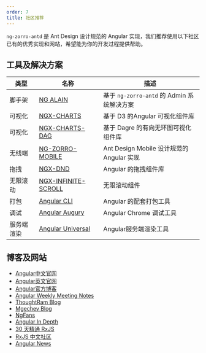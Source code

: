 ```yaml
---
order: 7
title: 社区推荐
---
```


`ng-zorro-antd` 是 Ant Design 设计规范的 Angular 实现，我们推荐使用以下社区已有的优秀实现和网站，希望能为你的开发过程提供帮助。

## 工具及解决方案

类型 | 名称 | 描述
----|----|--------
脚手架|[NG ALAIN](http://ng-alain.com/) | 基于 `ng-zorro-antd` 的 Admin 系统解决方案
可视化|[NGX-CHARTS](https://swimlane.github.io/ngx-charts/) | 基于 D3 的Angular 可视化组件库
可视化|[NGX-CHARTS-DAG](https://swimlane.github.io/ngx-graph/) | 基于 Dagre 的有向无环图可视化组件库
无线端|[NG-ZORRO-MOBILE](http://ng.mobile.ant.design/) | Ant Design Mobile 设计规范的 Angular 实现
拖拽|[NGX-DND](https://swimlane.github.io/ngx-dnd/) | Angular 的拖拽组件库
无限滚动|[NGX-INFINITE-SCROLL](https://github.com/orizens/ngx-infinite-scroll) | 无限滚动组件
打包 |[Angular CLI](https://cli.angular.io/) | Angular 的配套打包工具
调试|[Angular Augury](https://augury.angular.io/) | Angular Chrome 调试工具
服务端渲染|[Angular Universal](https://universal.angular.io/) | Angular服务端渲染工具

## 博客及网站
- [Angular中文官网](https://angular.cn/)
- [Angular英文官网](https://angular.io/)
- [Angular官方博客](https://blog.angular.io/)
- [Angular Weekly Meeting Notes](http://g.co/ng/weekly-notes)
- [ThoughtRam Blog](https://blog.thoughtram.io/)
- [Mgechev Blog](http://blog.mgechev.com/)
- [NgFans](http://www.ngfans.net)
- [Angular In Depth](https://blog.angularindepth.com/)
- [30 天精通 RxJS](https://ithelp.ithome.com.tw/users/20103367/ironman/1199)
- [RxJS 中文社区](https://github.com/RxJS-CN)
- [Angular News](https://zhuanlan.zhihu.com/angular-news)

